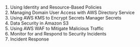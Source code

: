 1. Using Identity and Resource-Based Policies
2. Managing Domain User Access with AWS Directory Service
3. Using AWS KMS to Encrypt Secrets Manager Secrets
4. Data Security in Amazon S3
5. Using AWS WAF to Mitigate Malicious Traffic
6. Monitor for and Respond to Security Incidents
7. Incident Response
